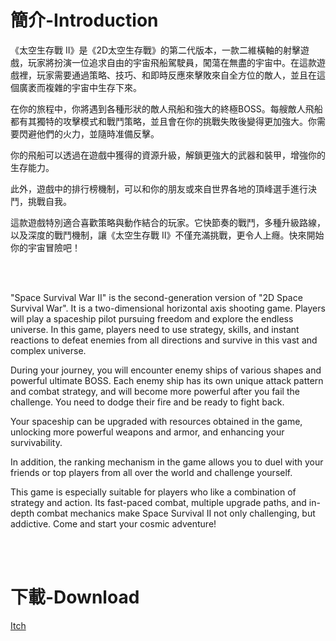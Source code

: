 <h1>簡介-Introduction</h1>
<p>《太空生存戰 II》是《2D太空生存戰》的第二代版本，一款二維橫軸的射擊遊戲，玩家將扮演一位追求自由的宇宙飛船駕駛員，闖蕩在無盡的宇宙中。在這款遊戲裡，玩家需要通過策略、技巧、和即時反應來擊敗來自全方位的敵人，並且在這個廣袤而複雜的宇宙中生存下來。

在你的旅程中，你將遇到各種形狀的敵人飛船和強大的終極BOSS。每艘敵人飛船都有其獨特的攻擊模式和戰鬥策略，並且會在你的挑戰失敗後變得更加強大。你需要閃避他們的火力，並隨時准備反擊。

你的飛船可以透過在遊戲中獲得的資源升級，解鎖更強大的武器和裝甲，增強你的生存能力。

此外，遊戲中的排行榜機制，可以和你的朋友或來自世界各地的頂峰選手進行決鬥，挑戰自我。

這款遊戲特別適合喜歡策略與動作結合的玩家。它快節奏的戰鬥，多種升級路線，以及深度的戰鬥機制，讓《太空生存戰 II》不僅充滿挑戰，更令人上癮。快來開始你的宇宙冒險吧！
</p>
<br></br>
<p>"Space Survival War II" is the second-generation version of "2D Space Survival War". It is a two-dimensional horizontal axis shooting game. Players will play a spaceship pilot pursuing freedom and explore the endless universe. In this game, players need to use strategy, skills, and instant reactions to defeat enemies from all directions and survive in this vast and complex universe.

During your journey, you will encounter enemy ships of various shapes and powerful ultimate BOSS. Each enemy ship has its own unique attack pattern and combat strategy, and will become more powerful after you fail the challenge. You need to dodge their fire and be ready to fight back.

Your spaceship can be upgraded with resources obtained in the game, unlocking more powerful weapons and armor, and enhancing your survivability.

In addition, the ranking mechanism in the game allows you to duel with your friends or top players from all over the world and challenge yourself.

This game is especially suitable for players who like a combination of strategy and action. Its fast-paced combat, multiple upgrade paths, and in-depth combat mechanics make Space Survival II not only challenging, but addictive. Come and start your cosmic adventure!

</p>

<br></br>
<h1>下載-Download</h1>
<a href="https://hk-tommy.itch.io/space-survival-battle-ii">Itch</a>
